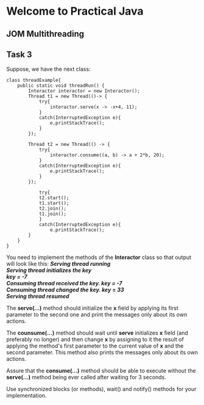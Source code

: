 # Welcome to Practical Java
## JOM Multithreading

## Task 3
Suppose, we have the next class:

    class threadExample{
        public static void threadRun() { 
            Interactor interactor = new Interactor();     
            Thread t1 = new Thread(()-> { 
                try{ 
                    interactor.serve(x -> -x+4, 11); 
                } 
                catch(InterruptedException e){ 
                    e.printStackTrace(); 
                }
            });   
        
            Thread t2 = new Thread(() -> { 
                try{ 
                    interactor.consume((a, b) -> a + 2*b, 20); 
                } 
                catch(InterruptedException e){ 
                    e.printStackTrace(); 
                }
            });   
        
                try{
                t2.start();            
                t1.start();  
                t2.join();             
                t1.join();             
                }
                catch(InterruptedException e){ 
                    e.printStackTrace(); 
            } 
        }
    }

You need to implement the methods of the **Interactor** class so that output will look like this:
**_Serving thread running<br/>
Serving thread initializes the key<br/>
key = -7<br/>
Consuming thread received the key. key = -7<br/>
Consuming thread changed the key. key = 33<br/>
Serving thread resumed_**

The **serve(...)** method should initialize the **x** field by applying its first parameter to the second one and print the messages only about its own actions.

The **counsume(...)** method should wait until **serve** initializes **x** field (and preferably no longer) and then change **x** by assigning to it the result of applying the method's first parameter to the current value of **x** and the second parameter. This method also prints the messages only about its own actions.

Assure that the **consume(...)** method should be able to execute without the **serve(...)** method being ever called after waiting for 3 seconds.

Use synchronized blocks (or methods), wait() and notify() methods for your implementation.
